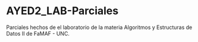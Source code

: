 # AYED2_LAB-Parciales
Parciales hechos de el laboratorio de la materia Algoritmos y Estructuras de Datos II de FaMAF - UNC.
